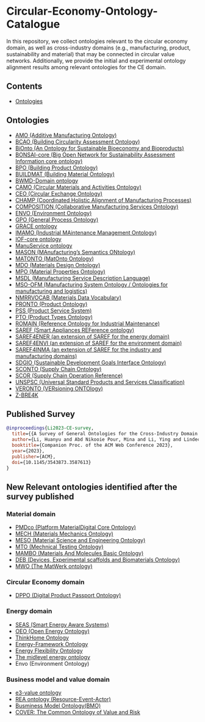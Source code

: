 # Circular-Economy-Ontology-Catalogue

In this repository, we collect ontologies relevant to the circular economy domain, as well as cross-industry domains (e.g., manufacturing, product, sustainability and material) that may be connected in circular value networks.
Additionally, we provide the initial and experimental ontology alignment results among relevant ontologies for the CE domain.

## Contents

- [Ontologies](#ontologies)

## Ontologies

- [AMO (Additive Manufacturing Ontology)](https://matportal.org/ontologies/AMONTOLOGY)
- [BCAO (Building Circularity Assessment Ontology)](https://github.com/linmor-sys/BCAO)
- [BiOnto (An Ontology for Sustainable Bioeconomy and Bioproducts)](https://zenodo.org/record/5589773#.Y-JngS8w35g)
- [BONSAI-core (Big Open Network for Sustainability Assessment Information core ontology)](https://github.com/BONSAMURAIS/ontology)
- [BPO (Building Product Ontology)](https://www.projekt-scope.de/ontologies/bpo/)
- [BUILDMAT (Building Material Ontology)](https://matportal.org/ontologies/BUILDMAT)
- [BWMD-Domain ontology](https://matportal.org/ontologies/BWMD-DOMAIN)
- [CAMO (Circular Materials and Activities Ontology)](https://research.utwente.nl/en/publications/ceo-amp-camo-ontologies-a-circulation-medium-for-materials-in-the)
- [CEO (Circular Exchange Ontology)](https://research.utwente.nl/en/publications/ceo-amp-camo-ontologies-a-circulation-medium-for-materials-in-the)
- [CHAMP (Coordinated Holistic Alignment of Manufacturing Processes)](http://industryportal.enit.fr/ontologies/CHAMP)
- [COMPOSITION (Collaborative Manufacturing Services Ontology)](https://zenodo.org/record/3374505#.Y-JnGC8w35g)
- [ENVO (Environment Ontology)](https://github.com/EnvironmentOntology/envo)
- [GPO (General Process Ontology)](https://github.com/General-Process-Ontology/ontology)
- [GRACE ontology](http://industryportal.enit.fr/ontologies/GRACE)
- [IMAMO (Industrial MAintenance Management Ontology)](http://industryportal.enit.fr/ontologies/IMAMO)
- [IOF-core ontology](https://www.industrialontologies.org/top-down-wg/)
- [ManuService ontology](http://industryportal.enit.fr/ontologies/MANUSERVICE)
- [MASON (MAnufacturing’s Semantics ONtology)](http://industryportal.enit.fr/ontologies/MASON)
- [MATONTO (MatOnto Ontology)](https://github.com/inovexcorp/MatOnto-Ontologies)
- [MDO (Materials Design Ontology)](https://w3id.org/mdo/full/1.1/index.html)
- [MPO (Material Properties Ontology)](https://bimerr.iot.linkeddata.es/def/material-properties/)
- [MSDL (Manufacturing Service Description Language)](http://industryportal.enit.fr/ontologies/MSDL)
- [MSO-OFM (Manufacturing System Ontology / Ontologies for manufacturing and logistics)](https://github.com/enegri/OFM)
- [NMRRVOCAB (Materials Data Vocabulary)](https://matportal.org/ontologies/NMRRVOCAB)
- [PRONTO (Product Ontology)](http://industryportal.enit.fr/ontologies/PRONTO)
- [PSS (Product Service System)](http://industryportal.enit.fr/ontologies/PSS)
- [PTO (Product Types Ontology)](http://www.productontology.org)
- [ROMAIN (Reference Ontology for Industrial Maintenance)](http://industryportal.enit.fr/ontologies/ROMAIN)
- [SAREF (Smart Appliances REFerence ontology)](https://saref.etsi.org)
- [SAREF4ENER (an extension of SAREF for the energy domain)](https://saref.etsi.org/saref4ener/v1.1.2/)
- [SAREF4ENVI (an extension of SAREF for the environment domain)](https://saref.etsi.org/saref4enei/v1.1.2/)
- [SAREF4INMA (an extension of SAREF for the industry and manufacturing domains)](https://saref.etsi.org/saref4inma/v1.1.2/)
- [SDGIO (Sustainable Development Goals Interface Ontology)](https://github.com/SDG-InterfaceOntology/sdgio)
- [SCONTO (Supply Chain Ontology)](http://industryportal.enit.fr/ontologies/SCOPRO)
- [SCOR (Supply Chain Operation Reference)](http://industryportal.enit.fr/ontologies/SCOR)
- [UNSPSC (Universal Standard Products and Services Classification)](http://industryportal.enit.fr/ontologies/UNSPSC)
- [VERONTO (VERsioning ONTOlogy)](http://industryportal.enit.fr/ontologies/VERONTO)
- [Z-BRE4K](http://industryportal.enit.fr/ontologies/Z-BRE4K)


## Published Survey
```bib
@inproceedings{Li2023-CE-survey,
  title={{A Survey of General Ontologies for the Cross-Industry Domain of Circular Economy}},
  author={Li, Huanyu and Abd Nikooie Pour, Mina and Li, Ying and Lindecrantz, Mikael and Blomqvist, Eva and Lambrix, Patrick },
  booktitle={Companion Proc. of the ACM Web Conference 2023},
  year={2023},
  publisher={ACM},
  doi={10.1145/3543873.3587613}
}
```


## New Relevant ontologies identified after the survey published
### Material domain
- [PMDco (Platform MaterialDigital Core Ontology)](https://w3id.org/pmd/co)
- [MECH (Materials Mechanics Ontology)](https://matportal.org/ontologies/MECH)
- [MESO (Material Science and Engineering Ontology)](https://matportal.org/ontologies/MSEO)
- [MTO (Mechnical Testing Ontology)](https://matportal.org/ontologies/MTO)
- [MAMBO (Materials And Molecules Basic Ontology)](https://matportal.org/ontologies/MAMBO)
- [DEB (Devices, Experimental scaffolds and Biomaterials Ontology)](https://matportal.org/ontologies/DEB)
- [MWO (The MatWerk ontology)](https://matportal.org/ontologies/MWO)

### Circular Economy domain
- [DPPO (Digital Product Passport Ontology)](https://w3id.org/dppo/)

### Energy domain
- [SEAS (Smart Energy Aware Systems)](https://w3id.org/seas/seas-1.1)
- [OEO (Open Energy Ontology)](https://openenergyplatform.org/ontology/)
- [ThinkHome Ontology](https://www.auto.tuwien.ac.at/index.php/research-fields/ontology)
- [Energy-Framework Ontology](https://github.com/RobertoMonaco/Energy-Framework/blob/main/src/resources/Energy_Framework.owl)
- [Energy Flexibility Ontology](https://github.com/LBNL-ETA/EnergyFlexibilityOntology)
- [The midlevel energy ontology](https://github.com/stap-m/midlevel-energy-ontology)
- Envo (Environment Ontology)

### Business model and value domain
- [e3-value ontology](https://www.sciencedirect.com/science/article/abs/pii/B9780750661409500072)
- [REA ontology (Resource-Event-Actor)]()
- [Busminess Model Ontology(BMO)]()
- [COVER: The Common Ontology of Value and Risk](https://github.com/unibz-core/value-and-risk-ontology)
